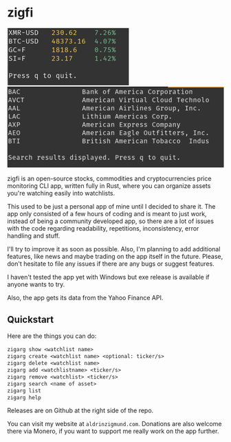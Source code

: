 # zigfi

![Alt text](screenshots/1.png?raw=true "Screenshot 1")
![Alt text](screenshots/2.png?raw=true "Screenshot 2")

zigfi is an open-source stocks, commodities and cryptocurrencies price monitoring CLI app, written fully in Rust, where you can organize assets you're watching easily into watchlists.

This used to be just a personal app of mine until I decided to share it. The app only consisted of a few hours of coding and is meant to just work, instead of being a community developed app, so there are a lot of issues with the code regarding readability, repetitions, inconsistency, error handling and stuff.

I'll try to improve it as soon as possible. Also, I'm planning to add additional features, like news and maybe trading on the app itself in the future. Please, don't hesitate to file any issues if there are any bugs or suggest features.

I haven't tested the app yet with Windows but exe release is available if anyone wants to try.

Also, the app gets its data from the Yahoo Finance API.

## Quickstart
Here are the things you can do:
```
zigarg show <watchlist name>
zigarg create <watchlist name> <optional: ticker/s>
zigarg delete <watchlist name>
zigarg add <watchlistname> <ticker/s>
zigarg remove <watchlist> <ticker/s>
zigarg search <name of asset>
zigarg list
zigarg help
```

Releases are on Github at the right side of the repo.

You can visit my website at `aldrinzigmund.com`. Donations are also welcome there via Monero, if you want to support me really work on the app further.